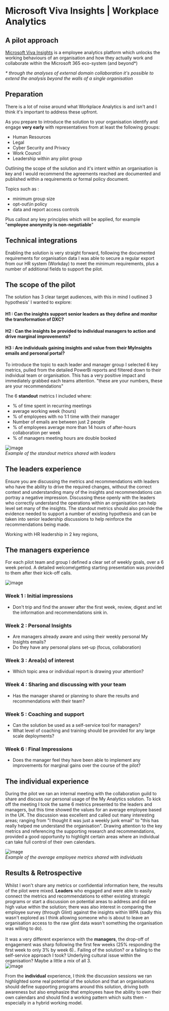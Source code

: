 # Microsoft Viva Insights | Workplace Analytics
## A pilot approach

[Microsoft Viva Insights](https://www.microsoft.com/en-us/microsoft-viva/insights) is a employee analytics platform which unlocks the working behaviours of an organisation and how they actually work and collaborate within the Microsoft 365 eco-system (and beyond*)

_* through the analyses of external domain collaboration it's possible to extend the analysis beyond the walls of a single organisation_


## Preparation

There is a lot of noise around what Workplace Analytics is and isn't and I think it's important to address these upfront.

As you prepare to introduce the solution to your organisation identify and engage **very early** with representatives from at least the following groups:

- Human Resources
- Legal
- Cyber Security and Privacy
- Work Council
- Leadership within any pilot group

Outlining the scope of the solution and it's intent within an organisation is key and I would recommend the agreements reached are documented and published within a requirements or formal policy document.

Topics such as :
- minimum group size
- opt-out\in policy
- data and report access controls 

Plus callout any key principles which will be applied, for example "**employee anonymity is non-negotiable**"

## Technical integrations

Enabling the solution is very straight forward, following the documented requirements for organisation data I was able to secure a regular export from our HR system (Workday) to meet the minimum requirements, plus a number of additional fields to support the pilot.


## The scope of the pilot

The solution has 3 clear target audiences, with this in mind I outlined 3 hypothesis' I wanted to explore:

#### H1 : Can the insights support senior **leaders** as they define and monitor the transformation of DXC?
#### H2 : Can the insights be provided to individual **managers** to action and drive marginal improvements?
#### H3 : Are **individuals** gaining insights and value from their MyInsights emails and personal portal?


To introduce the topic to each leader and manager group I selected 6 key metrics, pulled from the detailed PowerBi reports and filtered down to their individual team or organisation.  This has a very positive impact and immediately grabbed each teams attention.    "these are your numbers, these are your recommendations"

The 6 **standout** metrics I included where:

- % of time spent in recurring meetings
- average working week (hours)
- % of employees with no 1:1 time with their manager
- Number of emails are between just 2 people
- % of employees average more than 14 hours of after-hours collaboration per week
- % of managers meeting hours are double booked

![image](images/Slide1.png)<br>
_Example of the standout metrics shared with leaders_

## The leaders experience

Ensure you are discussing the metrics and recommendations with leaders who have the ability to drive the required changes, without the correct context and understanding many of the insights and recommendations can portray a negative impression.   Discussing these openly with the leaders who correctly understand the operations within an organisation can help level set many of the insights.    The standout metrics should also provide the evidence needed to support a number of existing hypothesis and can be taken into senior leadership discussions to help reinforce the recommendations being made.

Working with HR leadership in 2 key regions, 

## The managers experience 
For each pilot team and group I defined a clear set of weekly goals, over a 6 week period.   A detailed welcome\getting starting presentation was provided to them after their kick-off calls.

![image](images/journey.png)<br>

### Week 1 : Initial impressions
- Don't trip and find the answer after the first week, review, digest and let the information and recommendations sink in.

### Week 2 : Personal Insights
- Are managers already aware and using their weekly personal My Insights emails?
- Do they have any personal plans set-up (focus, collaboration)

### Week 3 : Area(s) of interest
- Which topic area or individual report is drawing your attention?

### Week 4 : Sharing and discussing with your team
- Has the manager shared or planning to share the results and recommendations with their team?

### Week 5 : Coaching and support
- Can the solution be used as a self-service tool for managers?
- What level of coaching and training should be provided for any large scale deployments?

### Week 6 : Final Impressions
- Does the manager feel they have been able to implement any improvements for marginal gains over the course of the pilot?


## The individual experience

During the pilot we ran an internal meeting with the collaboration guild to share and discuss our personal usage of the My Analytics solution.   To kick off the meeting I took the same 6 metrics presented to the leaders and managers, but this time showed the values for an average employee based in the UK.   The discussion was excellent and called out many interesting areas; ranging from "I thought it was just a weekly junk email" to "this has really helped me understand the organisation".    Drawing attention to the key metrics and referencing the supporting research and recommendations, provided a good opportunity to highlight certain areas where an individual can take full control of their own calendars.

![image](images/Slide2.png)<br>
_Example of the average employee metrics shared with individuals_



## Results & Retrospective
Whilst I won't share any metrics or confidential information here, the results of the pilot were mixed.  **Leaders** who engaged and were able to easily connect the metrics and recommendations to either existing strategic programs or start a discussion on potential areas to address and did see high value within the solution; there was also interest in comparing the employee survey (through Glint) against the insights within WPA (sadly this wasn't explored as I think allowing someone who is about to leave an organisation access to the raw glint data wasn't something the organisation was willing to do).    
<br>
It was a very different experience with the **managers**, the drop-off of engagement was sharp following the first few weeks (25% responding the first week to only 3% by week 6)..  Failing of the solution? or a failing to the self-service approach I took?  Underlying cultural issue within the organisation?  Maybe a little a mix of all 3.
<br>
![image](images/engagement.png)<br>

From the **individual** experience, I think the discussion sessions we ran highlighted some real potential of the solution and that an organisations should define supporting programs around this solution, driving both awareness but also emphasize that employees have the ability to own their own calendars and should find a working pattern which suits them - especially in a hybrid working model.